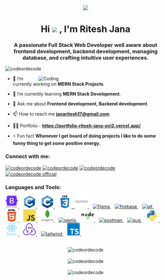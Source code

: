 <div align="center"><img src="https://engineeric.com.pk/wp-content/uploads/2018/05/webdevelopment-logo.jpg"></div>
<h1 align="center">Hi <img src="https://github.com/TheDudeThatCode/TheDudeThatCode/raw/master/Assets/Hi.gif" width="34"; display: inline-block;" data-target="animated-image.originalImage"> , I'm Ritesh Jana</h1>
<h3 align="center">A passionate Full Stack Web Developer well aware about frontend development, backend development, managing database, and crafting intuitive user experiences.</h3>

<p align="left"> <img
        src="https://komarev.com/ghpvc/?username=codeordecode&label=Profile%20views&color=0e75b6&style=flat"
        alt="codeordecode" /> </p>

<img align="right" alt="Coding" width="400"
    src="https://cdn.dribbble.com/users/1059583/screenshots/4171367/coding-freak.gif">

- 🔭 I’m currently working on **MERN Stack Projects**.

- 🌱 I’m currently learning **MERN Stack Development**.

- 💬 Ask me about **Frontend development, Backend development**.

- 📫 How to reach me **janaritesh17@gmail.com**

- 👨‍💻 Portfolio - **https://portfolio-ritesh-jana-ovi2.vercel.app/**

- ⚡ Fun fact **Whenever I get board of doing projects I like to do some funny thing to get some positive energy.**

<h3 align="left">Connect with me:</h3>
<p align="left">
    <a href="https://twitter.com/codeordecode" target="blank"><img align="center"
            src="https://raw.githubusercontent.com/rahuldkjain/github-profile-readme-generator/master/src/images/icons/Social/twitter.svg"
            alt="codeordecode" height="30" width="40" /></a>
    <a href="https://linkedin.com/in/codeordecode" target="blank"><img align="center"
            src="https://raw.githubusercontent.com/rahuldkjain/github-profile-readme-generator/master/src/images/icons/Social/linked-in-alt.svg"
            alt="codeordecode" height="30" width="40" /></a>
    <a href="https://fb.com/codeordecode" target="blank"><img align="center"
            src="https://raw.githubusercontent.com/rahuldkjain/github-profile-readme-generator/master/src/images/icons/Social/facebook.svg"
            alt="codeordecode" height="30" width="40" /></a>
    <a href="https://www.youtube.com/@codeordecodeofficial12345" target="blank"><img align="center"
            src="https://raw.githubusercontent.com/rahuldkjain/github-profile-readme-generator/master/src/images/icons/Social/youtube.svg"
            alt="codeordecode official" height="30" width="40" /></a>
</p>


<h3 align="left">Languages and Tools:</h3>
<p align="left"> <a href="https://getbootstrap.com" target="_blank" rel="noreferrer"> <img src="https://raw.githubusercontent.com/devicons/devicon/master/icons/bootstrap/bootstrap-plain-wordmark.svg" alt="bootstrap" width="40" height="40"/> </a>&nbsp;&nbsp;   <a href="https://www.cprogramming.com/" target="_blank" rel="noreferrer"> <img src="https://raw.githubusercontent.com/devicons/devicon/master/icons/c/c-original.svg" alt="c" width="40" height="40"/> </a>&nbsp;&nbsp;   <a href="https://www.w3schools.com/cpp/" target="_blank" rel="noreferrer"> <img src="https://raw.githubusercontent.com/devicons/devicon/master/icons/cplusplus/cplusplus-original.svg" alt="cplusplus" width="40" height="40"/> </a>&nbsp;&nbsp;   <a href="https://www.w3schools.com/css/" target="_blank" rel="noreferrer"> <img src="https://raw.githubusercontent.com/devicons/devicon/master/icons/css3/css3-original-wordmark.svg" alt="css3" width="40" height="40"/>&nbsp;&nbsp;   </a> <a href="https://expressjs.com" target="_blank" rel="noreferrer"> <img src="https://raw.githubusercontent.com/devicons/devicon/master/icons/express/express-original-wordmark.svg" alt="express" width="40" height="40"/> </a>&nbsp;&nbsp;   <a href="https://www.figma.com/" target="_blank" rel="noreferrer"> <img src="https://www.vectorlogo.zone/logos/figma/figma-icon.svg" alt="figma" width="40" height="40"/> </a>&nbsp;&nbsp;   <a href="https://firebase.google.com/" target="_blank" rel="noreferrer"> <img src="https://www.vectorlogo.zone/logos/firebase/firebase-icon.svg" alt="firebase" width="40" height="40"/> </a>&nbsp;&nbsp;   <a href="https://git-scm.com/" target="_blank" rel="noreferrer"> <img src="https://www.vectorlogo.zone/logos/git-scm/git-scm-icon.svg" alt="git" width="40" height="40"/> </a>&nbsp;&nbsp;   <a href="https://www.w3.org/html/" target="_blank" rel="noreferrer"> <img src="https://raw.githubusercontent.com/devicons/devicon/master/icons/html5/html5-original-wordmark.svg" alt="html5" width="40" height="40"/> </a>&nbsp;&nbsp;   <a href="https://developer.mozilla.org/en-US/docs/Web/JavaScript" target="_blank" rel="noreferrer"> <img src="https://raw.githubusercontent.com/devicons/devicon/master/icons/javascript/javascript-original.svg" alt="javascript" width="40" height="40"/> </a>&nbsp;&nbsp;   <a href="https://www.mongodb.com/" target="_blank" rel="noreferrer"> <img src="https://raw.githubusercontent.com/devicons/devicon/master/icons/mongodb/mongodb-original-wordmark.svg" alt="mongodb" width="40" height="40"/> </a>&nbsp;&nbsp;   <a href="https://nextjs.org/" target="_blank" rel="noreferrer"> <img src="https://cdn.worldvectorlogo.com/logos/nextjs-2.svg" alt="nextjs" width="40" height="40"/> </a>&nbsp;&nbsp;   <a href="https://nodejs.org" target="_blank" rel="noreferrer"> <img src="https://raw.githubusercontent.com/devicons/devicon/master/icons/nodejs/nodejs-original-wordmark.svg" alt="nodejs" width="40" height="40"/> </a>&nbsp;&nbsp;   <a href="https://postman.com" target="_blank" rel="noreferrer"> <img src="https://www.vectorlogo.zone/logos/getpostman/getpostman-icon.svg" alt="postman" width="40" height="40"/> </a>&nbsp;&nbsp;   <a href="https://pugjs.org" target="_blank" rel="noreferrer"> <img src="https://cdn.worldvectorlogo.com/logos/pug.svg" alt="pug" width="40" height="40"/> </a>&nbsp;&nbsp;   <a href="https://www.python.org" target="_blank" rel="noreferrer"> <img src="https://raw.githubusercontent.com/devicons/devicon/master/icons/python/python-original.svg" alt="python" width="40" height="40"/> </a>&nbsp;&nbsp;  <a href="https://reactjs.org/" target="_blank" rel="noreferrer"> <img src="https://raw.githubusercontent.com/devicons/devicon/master/icons/react/react-original-wordmark.svg" alt="react" width="40" height="40"/> </a>&nbsp;&nbsp;   <a href="https://redux.js.org" target="_blank" rel="noreferrer"> <img src="https://raw.githubusercontent.com/devicons/devicon/master/icons/redux/redux-original.svg" alt="redux" width="40" height="40"/> </a>&nbsp;&nbsp;   <a href="https://tailwindcss.com/" target="_blank" rel="noreferrer"> <img src="https://www.vectorlogo.zone/logos/tailwindcss/tailwindcss-icon.svg" alt="tailwind" width="40" height="40"/> </a>&nbsp;&nbsp;   <a href="https://www.typescriptlang.org/" target="_blank" rel="noreferrer"> <img src="https://raw.githubusercontent.com/devicons/devicon/master/icons/typescript/typescript-original.svg" alt="typescript" width="40" height="40"/> </a>&nbsp;&nbsp;   </p>

<br>
<div align="center"><img align="center" src="https://github-readme-stats.vercel.app/api/top-langs?username=codeordecode&show_icons=true&locale=en&layout=compact" alt="codeordecode" /></div>
<br>
<div align="center"><img align="center" src="https://github-readme-stats.vercel.app/api?username=codeordecode&show_icons=true&locale=en" alt="codeordecode" /></div>
<br>
<div align="center"><img align="center" src="https://github-readme-streak-stats.herokuapp.com/?user=codeordecode&" alt="codeordecode" /></div>


